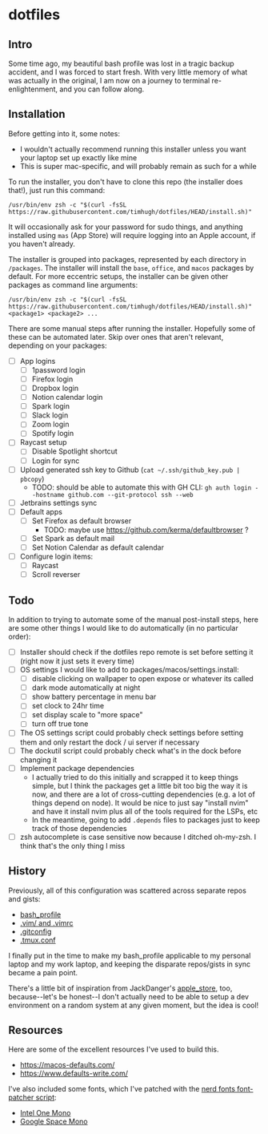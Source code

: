 # dotfiles

## Intro

Some time ago, my beautiful bash profile was lost in a tragic backup accident, and I was forced to start fresh. With very little memory of what was actually in the original, I am now on a journey to terminal re-enlightenment, and you can follow along.

## Installation

Before getting into it, some notes:

- I wouldn't actually recommend running this installer unless you want your laptop set up exactly like mine
- This is super mac-specific, and will probably remain as such for a while

To run the installer, you don't have to clone this repo (the installer does that!), just run this command:

```
/usr/bin/env zsh -c "$(curl -fsSL https://raw.githubusercontent.com/timhugh/dotfiles/HEAD/install.sh)"
```

It will occasionally ask for your password for sudo things, and anything installed using `mas` (App Store) will require logging into an Apple account, if you haven't already.

The installer is grouped into packages, represented by each directory in `/packages`. The installer will install the `base`, `office`, and `macos` packages by default. For more eccentric setups, the installer can be given other packages as command line arguments: 

```
/usr/bin/env zsh -c "$(curl -fsSL https://raw.githubusercontent.com/timhugh/dotfiles/HEAD/install.sh)" <package1> <package2> ...
```

There are some manual steps after running the installer. Hopefully some of these can be automated later. Skip over ones that aren't relevant, depending on your packages:

- [ ] App logins
  - [ ] 1password login
  - [ ] Firefox login
  - [ ] Dropbox login
  - [ ] Notion calendar login
  - [ ] Spark login
  - [ ] Slack login
  - [ ] Zoom login
  - [ ] Spotify login
- [ ] Raycast setup
  - [ ] Disable Spotlight shortcut
  - [ ] Login for sync
- [ ] Upload generated ssh key to Github (`cat ~/.ssh/github_key.pub | pbcopy`)
  - TODO: should be able to automate this with GH CLI: `gh auth login --hostname github.com --git-protocol ssh --web`
- [ ] Jetbrains settings sync
- [ ] Default apps
  - [ ] Set Firefox as default browser
    - TODO: maybe use https://github.com/kerma/defaultbrowser ?
  - [ ] Set Spark as default mail
  - [ ] Set Notion Calendar as default calendar
- [ ] Configure login items:
  - [ ] Raycast
  - [ ] Scroll reverser

## Todo

In addition to trying to automate some of the manual post-install steps, here are some other things I would like to do automatically (in no particular order):

- [ ] Installer should check if the dotfiles repo remote is set before setting it (right now it just sets it every time)
- [ ] OS settings I would like to add to packages/macos/settings.install:
  - [ ] disable clicking on wallpaper to open expose or whatever its called
  - [ ] dark mode automatically at night
  - [ ] show battery percentage in menu bar
  - [ ] set clock to 24hr time
  - [ ] set display scale to "more space"
  - [ ] turn off true tone
- [ ] The OS settings script could probably check settings before setting them and only restart the dock / ui server if necessary
- [ ] The dockutil script could probably check what's in the dock before changing it
- [ ] Implement package dependencies
  - I actually tried to do this initially and scrapped it to keep things simple, but I think the packages get a little bit too big the way it is now, and there are a lot of cross-cutting dependencies (e.g. a lot of things depend on node). It would be nice to just say "install nvim" and have it install nvim plus all of the tools required for the LSPs, etc
  - In the meantime, going to add `.depends` files to packages just to keep track of those dependencies
- [ ] zsh autocomplete is case sensitive now because I ditched oh-my-zsh. I think that's the only thing I miss

## History

Previously, all of this configuration was scattered across separate repos and gists:

- [bash_profile](https://github.com/timhugh/bash_profile)
- [.vim/ and .vimrc](https://github.com/timhugh/vim)
- [.gitconfig](https://gist.github.com/timhugh/9b6303ffcc00fbc2b84a)
- [.tmux.conf](https://gist.github.com/timhugh/b39ae27a39c4d3aca4040b38b1e7f911)

I finally put in the time to make my bash_profile applicable to my personal laptop and my work laptop, and keeping the disparate repos/gists in sync became a pain point.

There's a little bit of inspiration from JackDanger's [apple_store](https://github.com/JackDanger/apple_store), too, because--let's be honest--I don't actually need to be able to setup a dev environment on a random system at any given moment, but the idea is cool!

## Resources

Here are some of the excellent resources I've used to build this.

- https://macos-defaults.com/
- https://www.defaults-write.com/

I've also included some fonts, which I've patched with the [nerd fonts font-patcher script](https://github.com/ryanoasis/nerd-fonts?tab=readme-ov-file#font-patcher):
- [Intel One Mono](https://github.com/intel/intel-one-mono)
- [Google Space Mono](https://fonts.google.com/specimen/Space+Mono)

